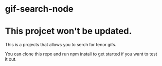 # gif-search-node
# This projcet won't be updated.

This is a projects that allows you to serch for tenor gifs. 

You can clone this repo and run npm install to get started if you want to test it out.

